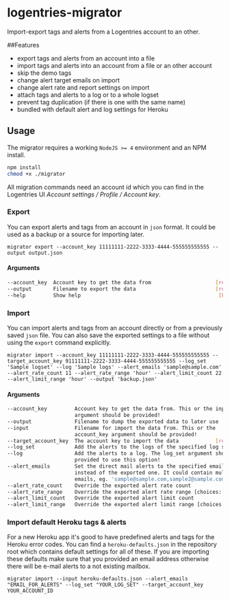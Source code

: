 # logentries-migrator
Import-export tags and alerts from a Logentries account to an other.

##Features

- export tags and alerts from an account into a file
- import tags and alerts into an account from a file or an other account
- skip the demo tags
- change alert target emails on import
- change alert rate and report settings on import
- attach tags and alerts to a log or to a whole logset
- prevent tag duplication (if there is one with the same name)
- bundled with default alert and log settings for Heroku

## Usage
The migrator requires a working `NodeJS >= 4` environment and an NPM install.

```bash
npm install
chmod +x ./migrator
```

All migration commands need an account id which you can find in the Logentries UI *Account settings / Profile / Account key*. 

### Export
You can export alerts and tags from an account in `json` format. It could be used as a backup or a source for importing later.

`migrator export --account_key 11111111-2222-3333-4444-555555555555 --output output.json`

#### Arguments
```bash
--account_key  Account key to get the data from                     [required]
--output       Filename to export the data                          [required]
--help         Show help                                             [boolean]
```

### Import
You can import alerts and tags from an account directly or from a previously saved `json` file. You can also save the exported settings to a file without using the `export` command explicitly.

`migrator import --account_key 11111111-2222-3333-4444-555555555555 --target_account_key 91111111-2222-3333-4444-555555555555 --log_set 'Sample logset' --log 'Sample logs' --alert_emails 'sample@sample.com' --alert_rate_count 11 --alert_rate_range 'hour' --alert_limit_count 22 --alert_limit_range 'hour' --output 'backup.json'`

#### Arguments

```bash
--account_key         Account key to get the data from. This or the input
                      argument should be provided!
--output              Filename to dump the exported data to later use
--input               Filename for import the data from. This or the
                      account_key argument should be provided!
--target_account_key  The account key to import the data            [required]
--log_set             Add the alerts to the logs of the specified log set
--log                 Add the alerts to a log. The log_set argument should be
                      provided to use this option!
--alert_emails        Set the direct mail alerts to the specified email
                      instead of the exported one. It could contain multiple
                      emails, eg. 'sample@sample.com,sample2@sample.com'
--alert_rate_count    Override the exported alert rate count
--alert_rate_range    Override the exported alert rate range [choices: "day", "hour"]
--alert_limit_count   Override the exported alert limit count
--alert_limit_range   Override the exported alert limit range [choices: "day", "hour"]
```

### Import default Heroku tags & alerts
For a new Heroku app it's good to have predefined alerts and tags for the Heroku error codes. You can find a `heroku-defaults.json` in the repository root which contains default settings for all of these. If you are importing these defaults make sure that you provided an email address otherwise there will be e-mail alerts to a not existing mailbox.   

```migrator import --input heroku-defaults.json --alert_emails "EMAIL_FOR_ALERTS" --log_set "YOUR_LOG_SET" --target_account_key YOUR_ACCOUNT_ID```
